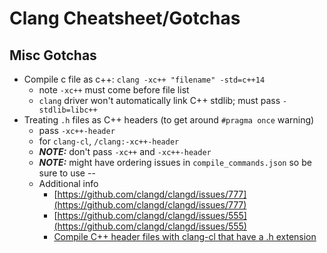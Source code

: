 # Clang Cheatsheet/Gotchas

## Misc Gotchas

* Compile c file as c++: `clang -xc++ "filename" -std=c++14`
  * note `-xc++` must come before file list
  * `clang` driver won't automatically link C++ stdlib; must pass `-stdlib=libc++`
* Treating `.h` files as C++ headers (to get around `#pragma once` warning)
  * pass `-xc++-header` 
  * for `clang-cl`, `/clang:-xc++-header`
  * ***NOTE:*** don't pass `-xc++` and `-xc++-header`
  * ***NOTE:*** might have ordering issues in `compile_commands.json` so be sure to use --
  * Additional info
    * [https://github.com/clangd/clangd/issues/777](https://github.com/clangd/clangd/issues/777)
    * [https://github.com/clangd/clangd/issues/555](https://github.com/clangd/clangd/issues/555)
    * [Compile C++ header files with clang-cl that have a .h extension](https://stackoverflow.com/questions/59429667/can-you-compile-c-header-files-with-clang-cl-that-have-a-h-extension)
